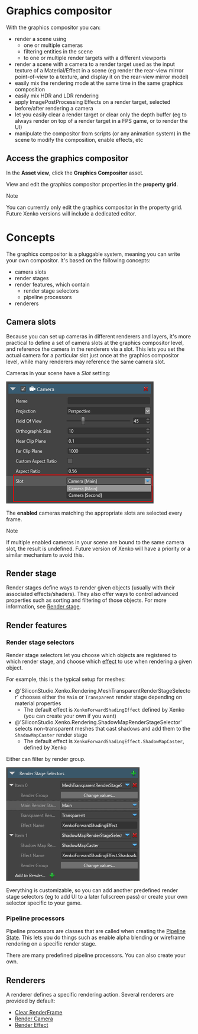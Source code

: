# Graphics compositor

With the graphics compositor you can:

- render a scene using
  - one or multiple cameras
  - filtering entities in the scene
  - to one or multiple render targets with a different viewports
- render a scene with a camera to a render target used as the input texture of a Material/Effect in a scene (eg render the rear-view mirror point-of-view to a texture, and display it on the rear-view mirror model)
- easily mix the rendering mode at the same time in the same graphics composition
- easily mix HDR and LDR rendering
- apply ImagePostProcessing Effects on a render target, selected before/after rendering a camera
- let you easily clear a render target or clear only the depth buffer (eg to always render on top of a render target in a FPS game, or to render the UI)
- manipulate the compositor from scripts (or any animation system) in the scene to modify the composition, enable effects, etc

## Access the graphics compositor

In the **Asset view**, click the **Graphics Compositor** asset.

View and edit the graphics compositor properties in the **property grid**.

> [!Note]
> You can currently only edit the graphics compositor in the property grid. Future Xenko versions will include a dedicated editor.

# Concepts

The graphics compositor is a pluggable system, meaning you can write your own compositor. It's based on the following concepts:

- camera slots
- render stages
- render features, which contain
  - render stage selectors
  - pipeline processors
- renderers

## Camera slots

Because you can set up cameras in different renderers and layers, it's more practical to define a set of camera slots at the graphics compositor level, and reference the camera in the renderers via a slot. This lets you set the actual camera for a particular slot just once at the graphics compositor level, while many renderers may reference the same camera slot.

Cameras in your scene have a *Slot* setting:

![media/graphics-compositor-overview-2.png](media/graphics-compositor-overview-2.png) 

The **enabled** cameras matching the appropriate slots are selected every frame.

> [!Note]
>
> If multiple enabled cameras in your scene are bound to the same camera slot, the result is undefined. Future version of Xenko will have a priority or a similar mechanism to avoid this.

## Render stage

Render stages define ways to render given objects (usually with their associated effects/shaders). They also offer ways to control advanced properties such as sorting and filtering of those objects. For more information, see [Render stage](../rendering-pipeline/render-stage.md).

## Render features

### Render stage selectors

Render stage selectors let you choose which objects are registered to which render stage, and choose which [effect](../effects-and-shaders/effect-language.md) to use when rendering a given object.

For example, this is the typical setup for meshes:

- @'SiliconStudio.Xenko.Rendering.MeshTransparentRenderStageSelector' chooses either the `Main` or `Transparent` render stage depending on material properties
  - The default effect is `XenkoForwardShadingEffect` defined by Xenko (you can create your own if you want)
- @'SiliconStudio.Xenko.Rendering.ShadowMapRenderStageSelector' selects non-transparent meshes that cast shadows and add them to the `ShadowMapCaster` render stage
  - The default effect is `XenkoForwardShadingEffect.ShadowMapCaster`, defined by Xenko

Either can filter by render group.

![media/graphics-compositor-overview-3.png](media/graphics-compositor-overview-3.png)

Everything is customizable, so you can add another predefined render stage selectors (eg to add UI to a later fullscreen pass) or create your own selector specific to your game.

### Pipeline processors

Pipeline processors are classes that are called when creating the [Pipeline State](../low-level-api/pipeline-state.md). This lets you do things such as enable alpha blending or wireframe rendering on a specific render stage.

There are many predefined pipeline processors. You can also create your own.

## Renderers

A renderer defines a specific rendering action. Several renderers are provided by default:

- [Clear RenderFrame](scene-renderers/clear-renderframe.md)
- [Render Camera](scene-renderers/render-camera.md)
- [Render Effect](scene-renderers/render-effect.md)